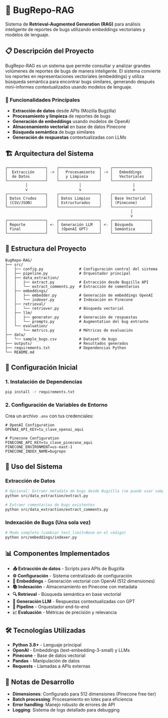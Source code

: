 # 🐛 BugRepo-RAG

Sistema de **Retrieval-Augmented Generation (RAG)** para análisis inteligente de reportes de bugs utilizando embeddings vectoriales y modelos de lenguaje.

## 📋 Descripción del Proyecto

BugRepo-RAG es un sistema que permite consultar y analizar grandes volúmenes de reportes de bugs de manera inteligente. El sistema convierte los reportes en representaciones vectoriales (embeddings) y utiliza búsqueda semántica para encontrar bugs similares, generando después mini-informes contextualizados usando modelos de lenguaje.

### 🎯 Funcionalidades Principales

- **Extracción de datos** desde APIs (Mozilla Bugzilla)
- **Procesamiento y limpieza** de reportes de bugs
- **Generación de embeddings** usando modelos de OpenAI
- **Almacenamiento vectorial** en base de datos Pinecone
- **Búsqueda semántica** de bugs similares
- **Generación de respuestas** contextualizadas con LLMs

## 🏗️ Arquitectura del Sistema

```
┌─────────────────┐    ┌──────────────────┐    ┌─────────────────┐
│  Extracción     │ -> │   Procesamiento  │ -> │   Embeddings    │
│  de Datos       │    │   y Limpieza     │    │   Vectoriales   │
└─────────────────┘    └──────────────────┘    └─────────────────┘
         │                       │                       │
         v                       v                       v
┌─────────────────┐    ┌──────────────────┐    ┌─────────────────┐
│ Datos Crudos    │    │ Datos Limpios    │    │ Base Vectorial  │
│ (CSV/JSON)      │    │ Estructurados    │    │ (Pinecone)      │
└─────────────────┘    └──────────────────┘    └─────────────────┘
                                                        │
                                                        v
┌─────────────────┐    ┌──────────────────┐    ┌─────────────────┐
│ Reporte         │ <- │ Generación LLM   │ <- │ Búsqueda        │
│ Final           │    │ (OpenAI GPT)     │    │ Semántica       │
└─────────────────┘    └──────────────────┘    └─────────────────┘
```

## 📁 Estructura del Proyecto

```
BugRepo-RAG/
├── src/
│   ├── config.py                # Configuración central del sistema
│   ├── pipeline.py              # Orquestador principal 
│   ├── data_extraction/
│   │   ├── extract.py           # Extracción desde Bugzilla API
│   │   └── extract_comments.py  # Extracción de comentarios
│   ├── embeddings/
│   │   ├── embedder.py          # Generación de embeddings OpenAI
│   │   └── indexer.py           # Indexación en Pinecone
│   ├── retrieval/
│   │   └── retriever.py         # Búsqueda vectorial 
│   ├── llm/
│   │   ├── generator.py         # Generación de respuestas 
│   │   └── prompts.py           # Augmentation del bug entrante
│   └── evaluation/
│       └── metrics.py           # Métricas de evaluación 
├── data/
│   └── sample_bugs.csv          # Dataset de bugs
├── outputs/                     # Resultados generados
├── requirements.txt             # Dependencias Python
└── README.md                    
```

## 🚀 Configuración Inicial

### 1. Instalación de Dependencias

```bash
pip install -r requirements.txt
```

### 2. Configuración de Variables de Entorno

Crea un archivo `.env` con tus credenciales:

```env
# OpenAI Configuration
OPENAI_API_KEY=tu_clave_openai_aqui

# Pinecone Configuration
PINECONE_API_KEY=tu_clave_pinecone_aqui
PINECONE_ENVIRONMENT=us-east-1
PINECONE_INDEX_NAME=bugrepo
```

## 🔧 Uso del Sistema

### Extracción de Datos

```bash
# Opcional: Extraer metadata de bugs desde Bugzilla (se puede usar sample_bugs.csv en lugar de extraer)
python src/data_extraction/extract.py

# Extraer comentarios de bugs existentes
python src/data_extraction/extract_comments.py
```

### Indexación de Bugs (Una sola vez)

```bash
# Modo completo (cambiar test_limit=None en el código)
python src/embeddings/indexer.py
```

## 📊 Componentes Implementados

- **📤 Extracción de datos** - Scripts para APIs de Bugzilla
- **⚙️ Configuración** - Sistema centralizado de configuración
- **🔢 Embeddings** - Generación vectorial con OpenAI (512 dimensiones)
- **📚 Indexación** - Almacenamiento en Pinecone con metadata
- **🔍 Retrieval** - Búsqueda semántica en base vectorial
- **🤖 Generación LLM** - Respuestas contextualizadas con GPT
- **🔄 Pipeline** - Orquestador end-to-end
- **📈 Evaluación** - Métricas de precisión y relevancia

## 🛠️ Tecnologías Utilizadas

- **Python 3.8+** - Lenguaje principal
- **OpenAI** - Embeddings (text-embedding-3-small) y LLMs
- **Pinecone** - Base de datos vectorial
- **Pandas** - Manipulación de datos
- **Requests** - Llamadas a APIs externas

## 📝 Notas de Desarrollo

- **Dimensiones**: Configurado para 512 dimensiones (Pinecone free tier)
- **Batch processing**: Procesamiento en lotes para eficiencia
- **Error handling**: Manejo robusto de errores de API
- **Logging**: Sistema de logs detallado para debugging
